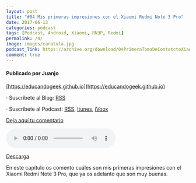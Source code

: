 ```yaml
---
layout: post
title: "#04 Mis primeras impresiones con el Xiaomi Redmi Note 3 Pro"
date: 2017-06-13
categories: podcast
tags: [Podcast, Android, Xiaomi, RN3P, Redmi]
permalink: /4/
image: images/caratula.jpg
podcast_link: https://archive.org/download/04PrimeraTomaDeContatctoXiaomiRn3pro_201706/04-primera-toma-de-contatcto-xiaomi-rn3pro.mp3
comment: true
---
```


#### Publicado por Juanjo

[https://educandogeek.github.io](https://educandogeek.github.io)

· Suscríbete al Blog: [RSS](http://feeds.feedburner.com/educandogeekblog)

· Suscríbete al Podcast: [RSS](http://feeds.feedburner.com/educandogeek), [Itunes](https://itunes.apple.com/es/podcast/educando-geek/id1110060146?mt=2), [iVoox](https://www.ivoox.com/podcast-educando-geek_sq_f1289274_1.html)

[Deja aquí tu comentario](https://educandogeek.github.io/4/)

<audio controls>
  <source src="{{ page.podcast_link }}" type="audio/mp3">
</audio>


[Descarga][Mp3]


En este capítulo os comento cuáles son mis primeras impresiones con el Xiaomi Redmi Note 3 Pro, que ya os adelanto que son muy buenas.


[Mp3]: https://archive.org/download/04PrimeraTomaDeContatctoXiaomiRn3pro_201706/04-primera-toma-de-contatcto-xiaomi-rn3pro.mp3
